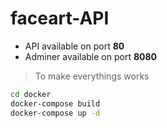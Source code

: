 # faceart-API

 - API available on port **80**
 - Adminer available on port **8080**


> To make everythings works
```sh
cd docker
docker-compose build
docker-compose up -d
```
